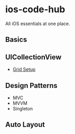 # ios-code-hub
All iOS essentials at one place.

## Basics

## UICollectionView
* [Grid Setup](https://github.com/wimansha/ios-code-hub/blob/main/uikit/uicollectionview/grid-layout-setup.MD)

## Design Patterns
* MVC
* MVVM
* Singleton

## Auto Layout

